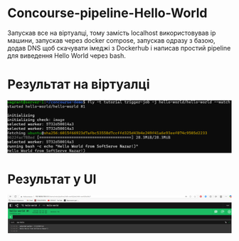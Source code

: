 # Concourse-pipeline-Hello-World

Запускав все на віртуалці, тому замість localhost використовував ip машини, запускав через docker compose, запускав одразу з базою, додав DNS щоб скачувати імеджі з Dockerhub і написав простий pipeline для виведення Hello World через bash.

# Результат на віртуалці
![Virtual machine](images/1.png)

# Результат у UI
![UI](images/2.png)
